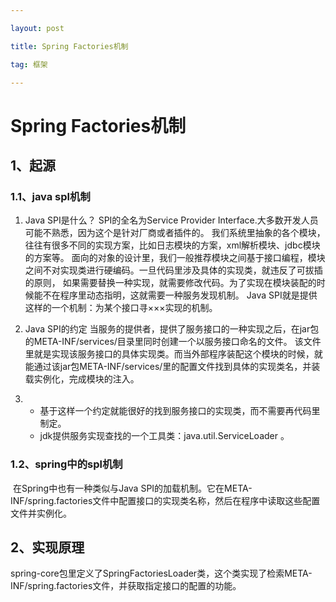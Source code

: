 ```yaml
---

layout: post

title: Spring Factories机制

tag: 框架

---
```

# Spring Factories机制

## 1、起源

### 1.1、java spl机制

1. Java SPI是什么？
         SPI的全名为Service Provider Interface.大多数开发人员可能不熟悉，因为这个是针对厂商或者插件的。
   我们系统里抽象的各个模块，往往有很多不同的实现方案，比如日志模块的方案，xml解析模块、jdbc模块的方案等。
   面向的对象的设计里，我们一般推荐模块之间基于接口编程，模块之间不对实现类进行硬编码。一旦代码里涉及具体的实现类，就违反了可拔插的原则，
   如果需要替换一种实现，就需要修改代码。为了实现在模块装配的时候能不在程序里动态指明，这就需要一种服务发现机制。
   Java SPI就是提供这样的一个机制：为某个接口寻×××实现的机制。

2. Java SPI的约定
         当服务的提供者，提供了服务接口的一种实现之后，在jar包的META-INF/services/目录里同时创建一个以服务接口命名的文件。
         该文件里就是实现该服务接口的具体实现类。而当外部程序装配这个模块的时候，就能通过该jar包META-INF/services/里的配置文件找到具体的实现类名，并装载实例化，完成模块的注入。

3. - 基于这样一个约定就能很好的找到服务接口的实现类，而不需要再代码里制定。
   - jdk提供服务实现查找的一个工具类：java.util.ServiceLoader 。

### 1.2、spring中的spl机制

​	在Spring中也有一种类似与Java SPI的加载机制。它在META-INF/spring.factories文件中配置接口的实现类名称，然后在程序中读取这些配置文件并实例化。

## 2、实现原理

​	spring-core包里定义了SpringFactoriesLoader类，这个类实现了检索META-INF/spring.factories文件，并获取指定接口的配置的功能。

​	